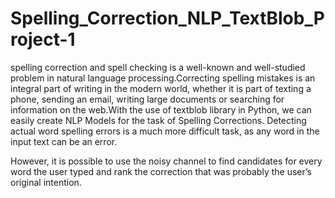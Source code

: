# Spelling_Correction_NLP_TextBlob_Project-1
spelling correction and spell checking is a well-known and well-studied problem in natural language processing.Correcting spelling mistakes is an integral part of writing in the modern world, whether it is part of texting a phone, sending an email, writing large documents or searching for information on the web.With the use of textblob library in Python, we can easily create NLP Models for the task of Spelling Corrections. Detecting actual word spelling errors is a much more difficult task, as any word in the input text can be an error. 

However, it is possible to use the noisy channel to find candidates for every word the user typed and rank the correction that was probably the user’s original intention.
